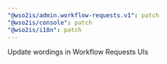 ```yaml
---
"@wso2is/admin.workflow-requests.v1": patch
"@wso2is/console": patch
"@wso2is/i18n": patch
---
```


Update wordings in Workflow Requests UIs
